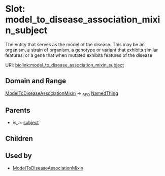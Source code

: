 
# Slot: model_to_disease_association_mixin_subject


The entity that serves as the model of the disease. This may be an organism, a strain of organism, a genotype or variant that exhibits similar features, or a gene that when mutated exhibits features of the disease

URI: [biolink:model_to_disease_association_mixin_subject](https://w3id.org/biolink/vocab/model_to_disease_association_mixin_subject)


## Domain and Range

[ModelToDiseaseAssociationMixin](ModelToDiseaseAssociationMixin.md) ->  <sub>REQ</sub> [NamedThing](NamedThing.md)

## Parents

 *  is_a: [subject](subject.md)

## Children


## Used by

 * [ModelToDiseaseAssociationMixin](ModelToDiseaseAssociationMixin.md)
